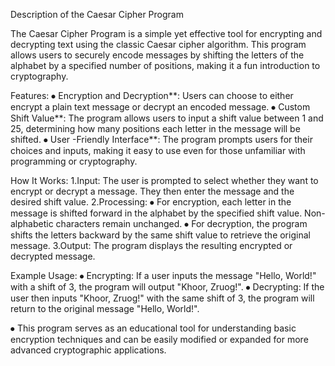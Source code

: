 Description of the Caesar Cipher Program

The Caesar Cipher Program is a simple yet effective tool for encrypting and decrypting text using the classic Caesar cipher algorithm. 
This program allows users to securely encode messages by shifting the letters of the alphabet by a specified number of positions, making it a fun introduction to cryptography.

 Features:
⦁	  Encryption and Decryption**: Users can choose to either encrypt a plain text message or decrypt an encoded message.
⦁	  Custom Shift Value**: The program allows users to input a shift value between 1 and 25, determining how many positions each letter in the message will be shifted.
⦁	  User -Friendly Interface**: The program prompts users for their choices and inputs, making it easy to use even for those unfamiliar with programming or cryptography.

How It Works:
1.Input: The user is prompted to select whether they want to encrypt or decrypt a message. They then enter the message and the desired shift value.
2.Processing: 
⦁	For encryption, each letter in the message is shifted forward in the alphabet by the specified shift value. Non-alphabetic characters remain unchanged.
⦁	For decryption, the program shifts the letters backward by the same shift value to retrieve the original message.
3.Output: The program displays the resulting encrypted or decrypted message.

Example Usage:
⦁	Encrypting: If a user inputs the message "Hello, World!" with a shift of 3, the program will output "Khoor, Zruog!".
⦁	Decrypting: If the user then inputs "Khoor, Zruog!" with the same shift of 3, the program will return to the original message "Hello, World!".

⦁	This program serves as an educational tool for understanding basic encryption techniques and can be easily modified or expanded for more advanced cryptographic applications.
